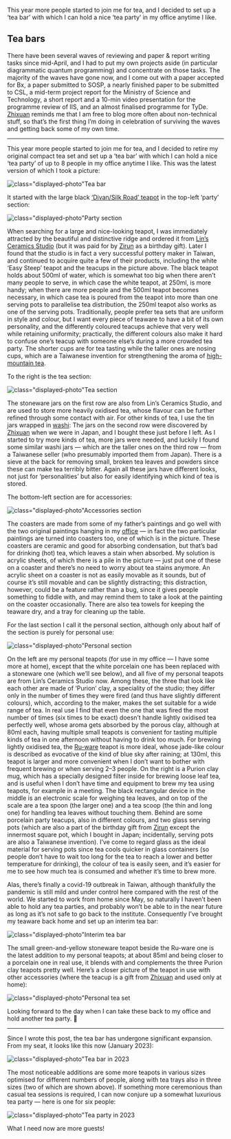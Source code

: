This year more people started to join me for tea, and I decided to set up a ‘tea bar’ with which I can hold a nice ‘tea party’ in my office anytime I like.

## Tea bars

There have been several waves of reviewing and paper & report writing tasks since mid-April, and I had to put my own projects aside (in particular diagrammatic quantum programming) and concentrate on those tasks.
The majority of the waves have gone now, and I come out with a paper accepted for Bx, a paper submitted to SOSP, a nearly finished paper to be submitted to CSL, a mid-term project report for the Ministry of Science and Technology, a short report and a 10-min video presentation for the programme review of IIS, and an almost finalised programme for TyDe.
[Zhixuan](https://yangzhixuan.github.io) reminds me that I am free to blog more often about non-technical stuff, so that’s the first thing I’m doing in celebration of surviving the waves and getting back some of my own time.

---

This year more people started to join me for tea, and I decided to retire my original compact tea set and set up a ‘tea bar’ with which I can hold a nice ‘tea party’ of up to 8 people in my office anytime I like.
This was the latest version of which I took a picture:

![`class="displayed-photo"`Tea bar](tea-bar.jpeg)

It started with the large black [‘Divan/Silk Road’ teapot](http://pelidesign.com/websitepeli/divan/) in the top-left ‘party’ section:

![`class="displayed-photo"`Party section](party-section.jpeg)

When searching for a large and nice-looking teapot, I was immediately attracted by the beautiful and distinctive ridge and ordered it from [Lin’s Ceramics Studio](https://www.taurlia.com) (but it was paid for by [Zirun](https://ac.k331.one) as a birthday gift).
Later I found that the studio is in fact a very successful pottery maker in Taiwan, and continued to acquire quite a few of their products, including the white ‘Easy Steep’ teapot and the teacups in the picture above.
The black teapot holds about 500ml of water, which is somewhat too big when there aren’t many people to serve, in which case the white teapot, at 250ml, is more handy; when there are more people and the 500ml teapot becomes necessary, in which case tea is poured from the teapot into more than one serving pots to parallelise tea distribution, the 250ml teapot also works as one of the serving pots.
Traditionally, people prefer tea sets that are uniform in style and colour, but I want every piece of teaware to have a bit of its own personality, and the differently coloured teacups achieve that very well while retaining uniformity; practically, the different colours also make it hard to confuse one’s teacup with someone else’s during a more crowded tea party.
The shorter cups are for tea tasting while the taller ones are nosing cups, which are a Taiwanese invention for strengthening the aroma of [high-mountain tea](https://en.wikipedia.org/wiki/High-mountain_tea).

To the right is the tea section:

![`class="displayed-photo"`Tea section](tea-section.jpeg)

The stoneware jars on the first row are also from Lin’s Ceramics Studio, and are used to store more heavily oxidised tea, whose flavour can be further refined through some contact with air.
For other kinds of tea, I use the tin jars wrapped in [washi](https://en.wikipedia.org/wiki/Washi):
The jars on the second row were discovered by [Zhixuan](https://yangzhixuan.github.io) when we were in Japan, and I bought these just before I left.
As I started to try more kinds of tea, more jars were needed, and luckily I found some similar washi jars — which are the taller ones on the third row — from a Taiwanese seller (who presumably imported them from Japan).
There is a sieve at the back for removing small, broken tea leaves and powders since these can make tea terribly bitter.
Again all these jars have different looks, not just for ‘personalities’ but also for easily identifying which kind of tea is stored.

The bottom-left section are for accessories:

![`class="displayed-photo"`Accessories section](accessories-section.jpeg)

The coasters are made from some of my father’s paintings and go well with the two original paintings hanging in my [office](/blog/0008/) — in fact the two particular paintings are turned into coasters too, one of which is in the picture.
These coasters are ceramic and good for absorbing condensation, but that’s bad for drinking (hot) tea, which leaves a stain when absorbed.
My solution is acrylic sheets, of which there is a pile in the picture — just put one of these on a coaster and there’s no need to worry about tea stains anymore.
An acrylic sheet on a coaster is not as easily movable as it sounds, but of course it’s still movable and can be slightly distracting; this distraction, however, could be a feature rather than a bug, since it gives people something to fiddle with, and may remind them to take a look at the painting on the coaster occasionally.
There are also tea towels for keeping the teaware dry, and a tray for cleaning up the table.

For the last section I call it the personal section, although only about half of the section is purely for personal use:

![`class="displayed-photo"`Personal section](personal-section.jpeg)

On the left are my personal teapots (for use in my office — I have some more at home), except that the white porcelain one has been replaced with a stoneware one (which we’ll see below), and all five of my personal teapots are from Lin’s Ceramics Studio now.
Among these, the three that look like each other are made of ‘Purion’ clay, a speciality of the studio; they differ only in the number of times they were fired (and thus have slightly different colours), which, according to the maker, makes the set suitable for a wide range of tea.
In real use I find that even the one that was fired the most number of times (six times to be exact) doesn’t handle lightly oxidised tea perfectly well, whose aroma gets absorbed by the porous clay, although at 80ml each, having multiple small teapots is convenient for tasting multiple kinds of tea in one afternoon without having to drink too much.
For brewing lightly oxidised tea, the [Ru-ware](https://en.wikipedia.org/wiki/Ru_ware) teapot is more ideal, whose jade-like colour is described as evocative of the kind of blue sky after raining; at 130ml, this teapot is larger and more convenient when I don’t want to bother with frequent brewing or when serving 2–3 people.
On the right is a Purion clay mug, which has a specially designed filter inside for brewing loose leaf tea, and is useful when I don’t have time and equipment to brew my tea using teapots, for example in a meeting.
The black rectangular device in the middle is an electronic scale for weighing tea leaves, and on top of the scale are a tea spoon (the larger one) and a tea scoop (the thin and long one) for handling tea leaves without touching them.
Behind are some porcelain party teacups, also in different colours, and two glass serving pots (which are also a part of the birthday gift from [Zirun](https://ac.k331.one) except the innermost square pot, which I bought in Japan; incidentally, serving pots are also a Taiwanese invention).
I’ve come to regard glass as the ideal material for serving pots since tea cools quicker in glass containers (so people don’t have to wait too long for the tea to reach a lower and better temperature for drinking), the colour of tea is easily seen, and it’s easier for me to see how much tea is consumed and whether it’s time to brew more.

Alas, there’s finally a covid-19 outbreak in Taiwan, although thankfully the pandemic is still mild and under control here compared with the rest of the world.
We started to work from home since May, so naturally I haven’t been able to hold any tea parties, and probably won’t be able to in the near future as long as it’s not safe to go back to the institute.
Consequently I’ve brought my teaware back home and set up an interim tea bar:

![`class="displayed-photo"`Interim tea bar](interim-tea-bar.jpeg)

The small green-and-yellow stoneware teapot beside the Ru-ware one is the latest addition to my personal teapots; at about 85ml and being closer to a porcelain one in real use, it blends with and complements the three Purion clay teapots pretty well.
Here’s a closer picture of the teapot in use with other accessories (where the teacup is a gift from [Zhixuan](https://yangzhixuan.github.io) and used only at home):

![`class="displayed-photo"`Personal tea set](personal-tea-set.jpeg)

Looking forward to the day when I can take these back to my office and hold another tea party. 🎉

---

Since I wrote this post, the tea bar has undergone significant expansion.
From my seat, it looks like this now (January 2023):

![`class="displayed-photo"`Tea bar in 2023](tea-bar-2023.jpeg)

The most noticeable additions are some more teapots in various sizes optimised for different numbers of people, along with tea trays also in three sizes (two of which are shown above).
If something more ceremonious than casual tea sessions is required, I can now conjure up a somewhat luxurious tea party — here is one for six people:

![`class="displayed-photo"`Tea party in 2023](tea-party-2023.jpeg)

What I need now are more guests!
